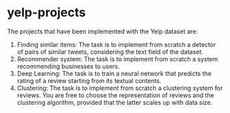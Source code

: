 # yelp-projects

The projects that have been implemented with the Yelp dataset are:
1. Finding similar items: The task is to implement from scratch a detector of pairs of similar tweets, considering the text field of the dataset.
2. Recommender system: The task is to implement from scratch a system recommending businesses to users.
3. Deep Learning: The task is to train a neural network that predicts the rating of a review starting from its textual contents.
4. Clustering: The task is to implement from scratch a clustering system for reviews. You are free to choose the representation of reviews and the clustering algorithm, provided that the latter scales up with data size.
